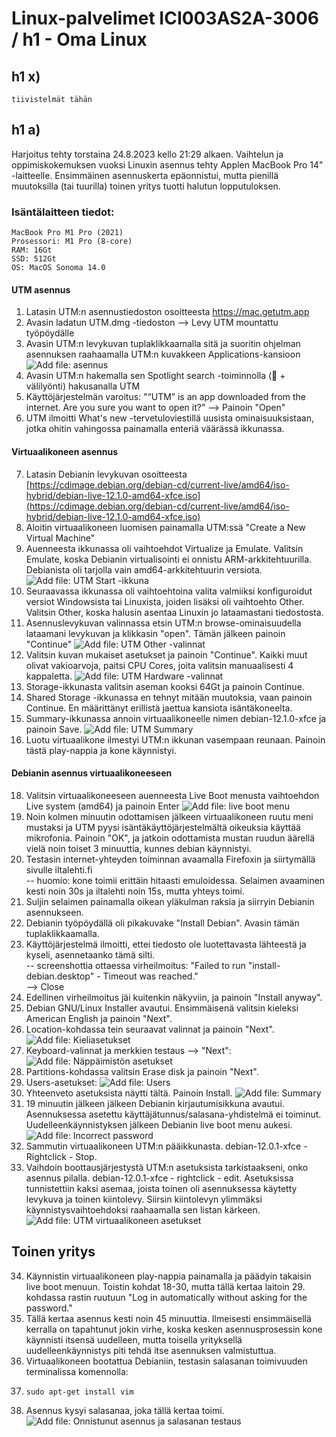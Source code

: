 # Linux-palvelimet ICI003AS2A-3006 / h1 - Oma Linux

## h1 x)
    tiivistelmät tähän

## h1 a)

Harjoitus tehty torstaina 24.8.2023 kello 21:29 alkaen. Vaihtelun ja oppimiskokemuksen vuoksi Linuxin asennus tehty Applen MacBook Pro 14" -laitteelle. Ensimmäinen asennuskerta epäonnistui, mutta pienillä muutoksilla (tai tuurilla) toinen yritys tuotti halutun lopputuloksen.

### Isäntälaitteen tiedot:
    MacBook Pro M1 Pro (2021)
    Prosessori: M1 Pro (8-core)
    RAM: 16Gt
    SSD: 512Gt
    OS: MacOS Sonoma 14.0
  
#### UTM asennus
1. Latasin UTM:n asennustiedoston osoitteesta [https://mac.getutm.app ](https://github.com/utmapp/UTM/releases/latest/download/UTM.dmg)
2. Avasin ladatun UTM.dmg -tiedoston
   --> Levy UTM mountattu työpöydälle
3. Avasin UTM:n levykuvan tuplaklikkaamalla sitä ja suoritin ohjelman asennuksen raahaamalla UTM:n kuvakkeen Applications-kansioon
![Add file: asennus](utm_asennus.png)
4. Avasin UTM:n hakemalla sen Spotlight search -toiminnolla ( + välilyönti) hakusanalla UTM
5. Käyttöjärjestelmän varoitus: "“UTM” is an app downloaded from the internet. Are you sure you want to open it?"
   --> Painoin "Open"
6. UTM ilmoitti What's new -tervetuloviestillä uusista ominaisuuksistaan, jotka ohitin vahingossa painamalla enteriä väärässä ikkunassa.

#### Virtuaalikoneen asennus
7. Latasin Debianin levykuvan osoitteesta [https://cdimage.debian.org/debian-cd/current-live/amd64/iso-hybrid/debian-live-12.1.0-amd64-xfce.iso](https://cdimage.debian.org/debian-cd/current-live/amd64/iso-hybrid/debian-live-12.1.0-amd64-xfce.iso)
8. Aloitin virtuaalikoneen luomisen painamalla UTM:ssä "Create a New Virtual Machine"
9. Auenneesta ikkunassa oli vaihtoehdot Virtualize ja Emulate. Valitsin Emulate, koska Debianin virtualisointi ei onnistu ARM-arkkitehtuurilla. Debianista oli tarjolla vain amd64-arkkitehtuurin versiota.
![Add file: UTM Start -ikkuna](utm_start.png)
10. Seuraavassa ikkunassa oli vaihtoehtoina valita valmiiksi konfiguroidut versiot Windowsista tai Linuxista, joiden lisäksi oli vaihtoehto Other. Valitsin Other, koska halusin asentaa Linuxin jo lataamastani tiedostosta.
11. Asennuslevykuvan valinnassa etsin UTM:n browse-ominaisuudella lataamani levykuvan ja klikkasin "open". Tämän jälkeen painoin "Continue"
![Add file: UTM Other -valinnat](utm_boot.png)
13. Valitsin kuvan mukaiset asetukset ja painoin "Continue". Kaikki muut olivat vakioarvoja, paitsi CPU Cores, joita valitsin manuaalisesti 4 kappaletta.
![Add file: UTM Hardware -valinnat](utm_hw.png)
14. Storage-ikkunasta valitsin aseman kooksi 64Gt ja painoin Continue.
15. Shared Storage -ikkunassa en tehnyt mitään muutoksia, vaan painoin Continue. En määrittänyt erillistä jaettua kansiota isäntäkoneelta.
16. Summary-ikkunassa annoin virtuaalikoneelle nimen debian-12.1.0-xfce ja painoin Save.
![Add file: UTM Summary](utm_summary.png)
17. Luotu virtuaalikone ilmestyi UTM:n ikkunan vasempaan reunaan. Painoin tästä play-nappia ja kone käynnistyi.

#### Debianin asennus virtuaalikoneeseen
18. Valitsin virtuaalikoneeseen auenneesta Live Boot menusta vaihtoehdon Live system (amd64) ja painoin Enter
![Add file: live boot menu](debian_boot.png)
19. Noin kolmen minuutin odottamisen jälkeen virtuaalikoneen ruutu meni mustaksi ja UTM pyysi isäntäkäyttöjärjestelmältä oikeuksia käyttää mikrofonia. Painoin "OK", ja jatkoin odottamista mustan ruudun äärellä vielä noin toiset 3 minuuttia, kunnes debian käynnistyi.
20. Testasin internet-yhteyden toiminnan avaamalla Firefoxin ja siirtymällä sivulle iltalehti.fi\
    -- huomio: kone toimii erittäin hitaasti emuloidessa. Selaimen avaaminen kesti noin 30s ja iltalehti noin 15s, mutta yhteys toimi.
21. Suljin selaimen painamalla oikean yläkulman raksia ja siirryin Debianin asennukseen.
22. Debianin työpöydällä oli pikakuvake "Install Debian". Avasin tämän tuplaklikkaamalla.
23. Käyttöjärjestelmä ilmoitti, ettei tiedosto ole luotettavasta lähteestä ja kyseli, asennetaanko tämä silti.\
    -- screenshottia ottaessa virheilmoitus: "Failed to run "install-debian.desktop" - Timeout was reached."\
    --> Close
25. Edellinen virheilmoitus jäi kuitenkin näkyviin, ja painoin "Install anyway".
26. Debian GNU/Linux Installer avautui. Ensimmäisenä valitsin kieleksi American English ja painoin "Next".
27. Location-kohdassa tein seuraavat valinnat ja painoin "Next".
    ![Add file: Kieliasetukset](debian_location.png)
28. Keyboard-valinnat ja merkkien testaus --> "Next":
    ![Add file: Näppäimistön asetukset](debian_kb.png)
29. Partitions-kohdassa valitsin Erase disk ja painoin "Next".
30. Users-asetukset:
    ![Add file: Users](debian_users.png)
31. Yhteenveto asetuksista näytti tältä. Painoin Install.
![Add file: Summary](debian_summary.png)
32. 19 minuutin jälkeen jälkeen Debianin kirjautumisikkuna avautui. Asennuksessa asetettu käyttäjätunnus/salasana-yhdistelmä ei toiminut. Uudelleenkäynnistyksen jälkeen Debianin live boot menu aukesi.
![Add file: Incorrect password](debian_pw.png)
33. Sammutin virtuaalikoneen UTM:n pääikkunasta. debian-12.0.1-xfce - Rightclick - Stop.
34. Vaihdoin boottausjärjestystä UTM:n asetuksista tarkistaakseni, onko asennus pilalla. debian-12.0.1-xfce - rightclick - edit. Asetuksissa tunnistettiin kaksi asemaa, joista toinen oli asennuksessa käytetty levykuva ja toinen kiintolevy. Siirsin kiintolevyn ylimmäksi käynnistysvaihtoehdoksi raahaamalla sen listan kärkeen.
![Add file: UTM virtuaalikoneen asetukset](utm_levyt.png)

## Toinen yritys

34. Käynnistin virtuaalikoneen play-nappia painamalla ja päädyin takaisin live boot menuun. Toistin kohdat 18-30, mutta tällä kertaa laitoin 29. kohdassa rastin ruutuun "Log in automatically without asking for the password."
35. Tällä kertaa asennus kesti noin 45 minuuttia. Ilmeisesti ensimmäisellä kerralla on tapahtunut jokin virhe, koska kesken asennusprosessin kone käynnisti itsensä uudelleen, mutta toisella yrityksellä uudelleenkäynnistys piti tehdä itse asennuksen valmistuttua.
36. Virtuaalikoneen bootattua Debianiin, testasin salasanan toimivuuden terminalissa komennolla:
37.     sudo apt-get install vim
37. Asennus kysyi salasanaa, joka tällä kertaa toimi.  
![Add file: Onnistunut asennus ja salasanan testaus](debian_vim.png)
